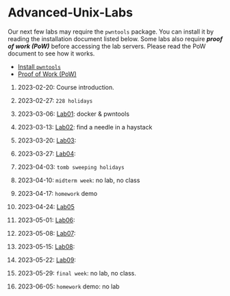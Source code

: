 # Advanced-Unix-Labs

Our next few labs may require the `pwntools` package. You can install it by reading the installation document listed below. Some labs also require ***proof of work (PoW)*** before accessing the lab servers. Please read the PoW document to see how it works.
- [Install `pwntools`](https://md.zoolab.org/s/EleTCdAQ5)
- [Proof of Work (PoW)](https://md.zoolab.org/s/EHSmQ0szV)

1. 2023-02-20: Course introduction.

1. 2023-02-27: `228 holidays`

1. 2023-03-06: [Lab01](https://md.zoolab.org/s/sg1RYjwNt): docker & pwntools

1. 2023-03-13: [Lab02](https://md.zoolab.org/s/skITr3rJl): find a needle in a haystack 

1. 2023-03-20: [Lab03](): 

1. 2023-03-27: [Lab04](): 

1. 2023-04-03: `tomb sweeping holidays`

1. 2023-04-10: `midterm week`: no lab, no class

1. 2023-04-17: `homework` demo

1. 2023-04-24: [Lab05]()

11. 2023-05-01: [Lab06](): 

1. 2023-05-08: [Lab07]():

13. 2023-05-15: [Lab08](): 

1. 2023-05-22: [Lab09](): 

1. 2023-05-29: `final week`: no lab, no class. 

1. 2023-06-05: `homework` demo: no lab